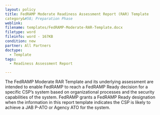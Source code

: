 ```yaml
---
layout: policy   
title: FedRAMP Moderate Readiness Assessment Report (RAR) Template
category&#58; Preparation Phase
weblink:
filename: templates/FedRAMP-Moderate-RAR-Template.docx
filetype: word
fileinfo: word - 167KB
condition: new
partner: All Partners
doctype:
  - Template
tags:
  - Readiness Assessment Report

---
```

The FedRAMP Moderate RAR Template and its underlying assessment are intended to enable FedRAMP to reach a FedRAMP Ready decision for a specific CSP’s system based on organizational processes and the security capabilities of the system. FedRAMP grants a FedRAMP Ready designation when the information in this report template indicates the CSP is likely to achieve a JAB P-ATO or Agency ATO for the system.
